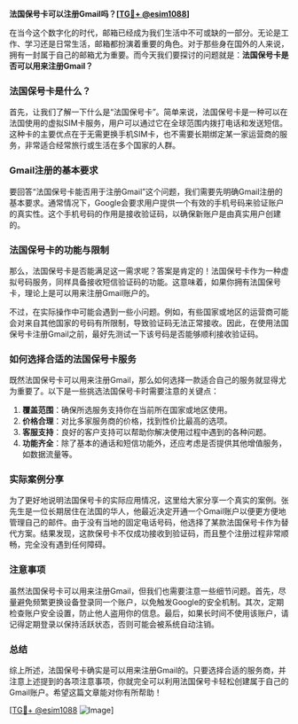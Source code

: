 **法国保号卡可以注册Gmail吗？[[TG💪+ @esim1088](https://t.me/s/esim1088)]**

在当今这个数字化的时代，邮箱已经成为我们生活中不可或缺的一部分。无论是工作、学习还是日常生活，邮箱都扮演着重要的角色。对于那些身在国外的人来说，拥有一封属于自己的邮箱尤为重要。而今天我们要探讨的问题就是：**法国保号卡是否可以用来注册Gmail？**

### 法国保号卡是什么？

首先，让我们了解一下什么是“法国保号卡”。简单来说，法国保号卡是一种可以在法国使用的虚拟SIM卡服务，用户可以通过它在全球范围内拨打电话和发送短信。这种卡的主要优点在于无需更换手机SIM卡，也不需要长期绑定某一家运营商的服务，非常适合经常旅行或生活在多个国家的人群。

### Gmail注册的基本要求

要回答“法国保号卡能否用于注册Gmail”这个问题，我们需要先明确Gmail注册的基本要求。通常情况下，Google会要求用户提供一个有效的手机号码来验证账户的真实性。这个手机号码的作用是接收验证码，以确保新账户是由真实用户创建的。

### 法国保号卡的功能与限制

那么，法国保号卡是否能满足这一需求呢？答案是肯定的！法国保号卡作为一种虚拟号码服务，同样具备接收短信验证码的功能。这意味着，如果你拥有法国保号卡，理论上是可以用来注册Gmail账户的。

不过，在实际操作中可能会遇到一些小问题。例如，有些国家或地区的运营商可能会对来自其他国家的号码有所限制，导致验证码无法正常接收。因此，在使用法国保号卡注册Gmail之前，最好先测试一下该号码是否能够顺利接收验证码。

### 如何选择合适的法国保号卡服务

既然法国保号卡可以用来注册Gmail，那么如何选择一款适合自己的服务就显得尤为重要了。以下是一些挑选法国保号卡时需要注意的关键点：

1. **覆盖范围**：确保所选服务支持你在当前所在国家或地区使用。
2. **价格合理**：对比多家服务商的价格，找到性价比最高的选项。
3. **客服支持**：良好的客户支持可以帮助你解决使用过程中遇到的各种问题。
4. **功能齐全**：除了基本的通话和短信功能外，还应考虑是否提供其他增值服务，如数据流量等。

### 实际案例分享

为了更好地说明法国保号卡的实际应用情况，这里给大家分享一个真实的案例。张先生是一位长期居住在法国的华人，他最近决定开通一个Gmail账户以便更方便地管理自己的邮件。由于没有当地的固定电话号码，他选择了某款法国保号卡作为替代方案。结果发现，这款保号卡不仅成功接收到验证码，而且整个注册过程非常顺畅，完全没有遇到任何障碍。

### 注意事项

虽然法国保号卡可以用来注册Gmail，但我们也需要注意一些细节问题。首先，尽量避免频繁更换设备登录同一个账户，以免触发Google的安全机制。其次，定期检查账户安全设置，防止他人盗用你的信息。最后，如果长时间不使用该账户，请记得定期登录以保持活跃状态，否则可能会被系统自动注销。

### 总结

综上所述，法国保号卡确实是可以用来注册Gmail的。只要选择合适的服务商，并注意上述提到的各项注意事项，你就完全可以利用法国保号卡轻松创建属于自己的Gmail账户。希望这篇文章能对你有所帮助！

[[TG💪+ @esim1088](https://t.me/s/esim1088) ![Image](https://i.postimg.cc/4NQfJmqS/Snipaste-2025-05-13-00-14-12.png)]